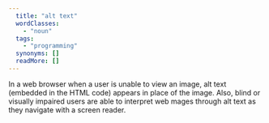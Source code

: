 ```yaml
---
  title: "alt text"
  wordClasses: 
    - "noun"
  tags: 
    - "programming"
  synonyms: []
  readMore: []
---
```

In a web browser when a user is unable to view an image, alt text (embedded in the HTML code) appears in place of the image. Also, blind or visually impaired users are able to interpret web mages through alt text as they navigate with a screen reader.
